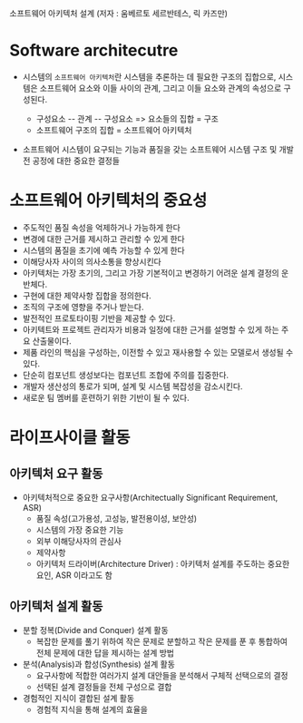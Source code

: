 소프트웨어 아키텍처 설계 (저자 : 움베르토 세르반테스, 릭 카즈만)

# Software architecutre
* 시스템의 `소프트웨어 아키텍처`란 시스템을 추론하는 데 필요한 구조의 집합으로, 시스템은 소프트웨어 요소와 이들 사이의 관계, 그리고 이들 요소와 관계의 속성으로 구성된다.
  * 구성요소 -- 관계 -- 구성요소 => 요소들의 집합 = 구조
  * 소프트웨어 구조의 집합 = 소프트웨어 아키텍처

* 소프트웨어 시스템이 요구되는 기능과 품질을 갖는 소프트웨어 시스템 구조 및 개발 전 공정에 대한 중요한 결정들


# 소프트웨어 아키텍처의 중요성
* 주도적인 품질 속성을 억제하거나 가능하게 한다
* 변경에 대한 근거를 제시하고 관리할 수 있게 한다
* 시스템의 품질을 초기에 예측 가능할 수 있게 한다
* 이해당사자 사이의 의사소통을 향상시킨다
* 아키텍처는 가장 초기의, 그리고 가장 기본적이고 변경하기 어려운 설계 결정의 운반체다.
* 구현에 대한 제약사항 집합을 정의한다.
* 조직의 구조에 영향을 주거나 받는다.
* 발전적인 프로토타이핑 기반을 제공할 수 있다.
* 아키텍트와 프로젝트 관리자가 비용과 일정에 대한 근거를 설명할 수 있게 하는 주요 산출물이다.
* 제품 라인의 핵심을 구성하는, 이전할 수 있고 재사용할 수 있는 모델로서 생성될 수 있다.
* 단순히 컴포넌트 생성보다는 컴포넌트 조합에 주의를 집중한다.
* 개발자 생산성의 통로가 되며, 설계 및 시스템 복잡성을 감소시킨다.
* 새로운 팀 멤버를 훈련하기 위한 기반이 될 수 있다.

# 라이프사이클 활동
## 아키텍처 요구 활동
* 아키텍처적으로 중요한 요구사항(Architectually Significant Requirement, ASR)
  * 품질 속성(고가용성, 고성능, 발전용이성, 보안성)
  * 시스템의 가장 중요한 기능
  * 외부 이해당사자의 관심사
  * 제약사항
  * 아키텍처 드라이버(Architecture Driver) : 아키텍처 설계를 주도하는 중요한 요인, ASR 이라고도 함

## 아키텍처 설계 활동
* 분할 정복(Divide and Conquer) 설계 활동
  * 복잡한 문제를 풀기 위하여 작은 문제로 분할하고 작은 문제를 푼 후 통합하여 전체 문제에 대한 답을 제시하는 설계 방법
* 분석(Analysis)과 합성(Synthesis) 설계 활동
  * 요구사항에 적합한 여러가지 설계 대안들을 분석해서 구체적 선택으로의 결정
  * 선택된 설계 결정들을 전체 구성으로 결합
* 경험적인 지식이 결합된 설계 활동
  * 경험적 지식을 통해 설계의 효율을 
